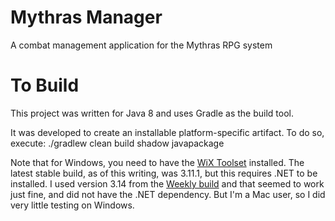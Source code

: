 # Mythras Manager
A combat management application for the Mythras RPG system

# To Build
This project was written for Java 8 and uses Gradle as the build tool.

It was developed to create an installable platform-specific artifact.
To do so, execute:
	./gradlew clean build shadow javapackage
	
Note that for Windows, you need to have the [WiX Toolset](http://wixtoolset.org/) installed.
The latest stable build, as of this writing, was 3.11.1, but this requires
.NET to be installed.  I used version 3.14 from the [Weekly build](http://wixtoolset.org/releases/weekly/)
and that seemed to work just fine, and did not have the .NET
dependency.  But I'm a Mac user, so I did very little testing on Windows.

